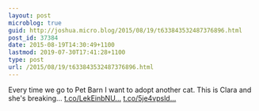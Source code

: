 ```yaml
---
layout: post
microblog: true
guid: http://joshua.micro.blog/2015/08/19/t633843532487376896.html
post_id: 37384
date: 2015-08-19T14:30:49+1100
lastmod: 2019-07-30T17:41:28+1100
type: post
url: /2015/08/19/t633843532487376896.html
---
```

Every time we go to Pet Barn I want to adopt another cat. This is Clara and she's breaking… [t.co/LekEinbNU...](http://t.co/LekEinbNUu) [t.co/5je4vpsld...](http://t.co/5je4vpsldI)
